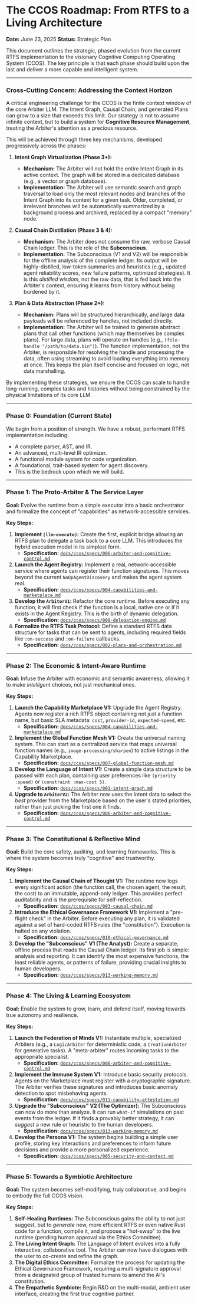 # The CCOS Roadmap: From RTFS to a Living Architecture

**Date:** June 23, 2025
**Status:** Strategic Plan

This document outlines the strategic, phased evolution from the current RTFS implementation to the visionary Cognitive Computing Operating System (CCOS). The key principle is that each phase should build upon the last and deliver a more capable and intelligent system.

---

### **Cross-Cutting Concern: Addressing the Context Horizon**

A critical engineering challenge for the CCOS is the finite context window of the core Arbiter LLM. The Intent Graph, Causal Chain, and generated Plans can grow to a size that exceeds this limit. Our strategy is not to assume infinite context, but to build a system for **Cognitive Resource Management**, treating the Arbiter's attention as a precious resource.

This will be achieved through three key mechanisms, developed progressively across the phases:

1.  **Intent Graph Virtualization (Phase 3+):**
    *   **Mechanism:** The Arbiter will not hold the entire Intent Graph in its active context. The graph will be stored in a dedicated database (e.g., a vector or graph database).
    *   **Implementation:** The Arbiter will use semantic search and graph traversal to load only the most relevant nodes and branches of the Intent Graph into its context for a given task. Older, completed, or irrelevant branches will be automatically summarized by a background process and archived, replaced by a compact "memory" node.

2.  **Causal Chain Distillation (Phase 3 & 4):**
    *   **Mechanism:** The Arbiter does not consume the raw, verbose Causal Chain ledger. This is the role of the **Subconscious**.
    *   **Implementation:** The Subconscious (V1 and V2) will be responsible for the offline analysis of the complete ledger. Its output will be highly-distilled, low-token summaries and heuristics (e.g., updated agent reliability scores, new failure patterns, optimized strategies). It is this *distilled wisdom*, not the raw data, that is fed back into the Arbiter's context, ensuring it learns from history without being burdened by it.

3.  **Plan & Data Abstraction (Phase 2+):**
    *   **Mechanism:** Plans will be structured hierarchically, and large data payloads will be referenced by handles, not included directly.
    *   **Implementation:** The Arbiter will be trained to generate abstract plans that call other functions (which may themselves be complex plans). For large data, plans will operate on handles (e.g., `(file-handle "/path/to/data.bin")`). The function implementation, not the Arbiter, is responsible for resolving the handle and processing the data, often using streaming to avoid loading everything into memory at once. This keeps the plan itself concise and focused on logic, not data marshalling.

By implementing these strategies, we ensure the CCOS can scale to handle long-running, complex tasks and histories without being constrained by the physical limitations of its core LLM.

---

### **Phase 0: Foundation (Current State)**

We begin from a position of strength. We have a robust, performant RTFS implementation including:
*   A complete parser, AST, and IR.
*   An advanced, multi-level IR optimizer.
*   A functional module system for code organization.
*   A foundational, trait-based system for agent discovery.
*   This is the bedrock upon which we will build.

---

### **Phase 1: The Proto-Arbiter & The Service Layer**

**Goal:** Evolve the runtime from a simple executor into a basic orchestrator and formalize the concept of "capabilities" as network-accessible services.

**Key Steps:**
1.  **Implement `(llm-execute)`:** Create the first, explicit bridge allowing an RTFS plan to delegate a task back to a core LLM. This introduces the hybrid execution model in its simplest form.
    *   **Specification:** [`docs/ccos/specs/006-arbiter-and-cognitive-control.md`](./ccos/specs/006-arbiter-and-cognitive-control.md)
2.  **Launch the Agent Registry:** Implement a real, network-accessible service where agents can register their function signatures. This moves beyond the current `NoOpAgentDiscovery` and makes the agent system real.
    *   **Specification:** [`docs/ccos/specs/004-capabilities-and-marketplace.md`](./ccos/specs/004-capabilities-and-marketplace.md)
3.  **Develop the `ArbiterV1`:** Refactor the core runtime. Before executing any function, it will first check if the function is a local, native one or if it exists in the Agent Registry. This is the birth of dynamic delegation.
    *   **Specification:** [`docs/ccos/specs/008-delegation-engine.md`](./ccos/specs/008-delegation-engine.md)
4.  **Formalize the RTFS Task Protocol:** Define a standard RTFS data structure for tasks that can be sent to agents, including required fields like `:on-success` and `:on-failure` callbacks.
    *   **Specification:** [`docs/ccos/specs/002-plans-and-orchestration.md`](./ccos/specs/002-plans-and-orchestration.md)

---

### **Phase 2: The Economic & Intent-Aware Runtime**

**Goal:** Infuse the Arbiter with economic and semantic awareness, allowing it to make *intelligent* choices, not just mechanical ones.

**Key Steps:**
1.  **Launch the Capability Marketplace V1:** Upgrade the Agent Registry. Agents now register a rich RTFS object containing not just a function name, but basic SLA metadata: `cost`, `provider-id`, `expected-speed`, etc.
    *   **Specification:** [`docs/ccos/specs/004-capabilities-and-marketplace.md`](./ccos/specs/004-capabilities-and-marketplace.md)
2.  **Implement the Global Function Mesh V1:** Create the universal naming system. This can start as a centralized service that maps universal function names (e.g., `image-processing/sharpen`) to active listings in the Capability Marketplace.
    *   **Specification:** [`docs/ccos/specs/007-global-function-mesh.md`](./ccos/specs/007-global-function-mesh.md)
3.  **Develop the Language of Intent V1:** Create a simple data structure to be passed with each plan, containing user preferences like `(priority :speed)` or `(constraint :max-cost 5)`.
    *   **Specification:** [`docs/ccos/specs/001-intent-graph.md`](./ccos/specs/001-intent-graph.md)
4.  **Upgrade to `ArbiterV2`:** The Arbiter now uses the Intent data to select the *best* provider from the Marketplace based on the user's stated priorities, rather than just picking the first one it finds.
    *   **Specification:** [`docs/ccos/specs/006-arbiter-and-cognitive-control.md`](./ccos/specs/006-arbiter-and-cognitive-control.md)

---

### **Phase 3: The Constitutional & Reflective Mind**

**Goal:** Build the core safety, auditing, and learning frameworks. This is where the system becomes truly "cognitive" and trustworthy.

**Key Steps:**
1.  **Implement the Causal Chain of Thought V1:** The runtime now logs every significant action (the function call, the chosen agent, the result, the cost) to an immutable, append-only ledger. This provides perfect auditability and is the prerequisite for self-reflection.
    *   **Specification:** [`docs/ccos/specs/003-causal-chain.md`](./ccos/specs/003-causal-chain.md)
2.  **Introduce the Ethical Governance Framework V1:** Implement a "pre-flight check" in the Arbiter. Before executing any plan, it is validated against a set of hard-coded RTFS rules (the "constitution"). Execution is halted on any violation.
    *   **Specification:** [`docs/ccos/specs/010-ethical-governance.md`](./ccos/specs/010-ethical-governance.md)
3.  **Develop the "Subconscious" V1 (The Analyst):** Create a separate, offline process that reads the Causal Chain ledger. Its first job is simple: analysis and reporting. It can identify the most expensive functions, the least reliable agents, or patterns of failure, providing crucial insights to human developers.
    *   **Specification:** [`docs/ccos/specs/013-working-memory.md`](./ccos/specs/013-working-memory.md)

---

### **Phase 4: The Living & Learning Ecosystem**

**Goal:** Enable the system to grow, learn, and defend itself, moving towards true autonomy and resilience.

**Key Steps:**
1.  **Launch the Federation of Minds V1:** Instantiate multiple, specialized Arbiters (e.g., a `LogicArbiter` for deterministic code, a `CreativeArbiter` for generative tasks). A "meta-arbiter" routes incoming tasks to the appropriate specialist.
    *   **Specification:** [`docs/ccos/specs/006-arbiter-and-cognitive-control.md`](./ccos/specs/006-arbiter-and-cognitive-control.md)
2.  **Implement the Immune System V1:** Introduce basic security protocols. Agents on the Marketplace must register with a cryptographic signature. The Arbiter verifies these signatures and introduces basic anomaly detection to spot misbehaving agents.
    *   **Specification:** [`docs/ccos/specs/011-capability-attestation.md`](./ccos/specs/011-capability-attestation.md)
3.  **Upgrade the "Subconscious" V2 (The Optimizer):** The Subconscious can now do more than analyze. It can run `what-if` simulations on past events from the ledger. If it finds a provably better strategy, it can *suggest* a new rule or heuristic to the human developers.
    *   **Specification:** [`docs/ccos/specs/013-working-memory.md`](./ccos/specs/013-working-memory.md)
4.  **Develop the Persona V1:** The system begins building a simple user profile, storing key interactions and preferences to inform future decisions and provide a more personalized experience.
    *   **Specification:** [`docs/ccos/specs/005-security-and-context.md`](./ccos/specs/005-security-and-context.md)

---

### **Phase 5: Towards a Symbiotic Architecture**

**Goal:** The system becomes self-modifying, truly collaborative, and begins to embody the full CCOS vision.

**Key Steps:**
1.  **Self-Healing Runtimes:** The Subconscious gains the ability to not just suggest, but to *generate* new, more efficient RTFS or even native Rust code for a function, compile it, and propose a "hot-swap" to the live runtime (pending human approval via the Ethics Committee).
2.  **The Living Intent Graph:** The Language of Intent evolves into a fully interactive, collaborative tool. The Arbiter can now have dialogues with the user to co-create and refine the graph.
3.  **The Digital Ethics Committee:** Formalize the process for updating the Ethical Governance Framework, requiring a multi-signature approval from a designated group of trusted humans to amend the AI's constitution.
4.  **The Empathetic Symbiote:** Begin R&D on the multi-modal, ambient user interface, creating the first true cognitive partner.

